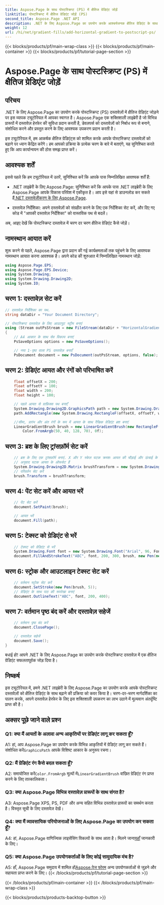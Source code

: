```yaml
---
title: Aspose.Page के साथ पोस्टस्क्रिप्ट (PS) में क्षैतिज ग्रेडिएंट जोड़ें
linktitle: पोस्टस्क्रिप्ट में क्षैतिज ग्रेडिएंट जोड़ें (PS)
second_title: Aspose.Page .NET API
description: .NET के लिए Aspose.Page का उपयोग करके आश्चर्यजनक क्षैतिज ग्रेडिएंट के साथ पोस्टस्क्रिप्ट दस्तावेज़ों को बेहतर बनाएं। निर्बाध कार्यान्वयन के लिए हमारे चरण-दर-चरण ट्यूटोरियल का पालन करें।
weight: 12
url: /hi/net/gradient-fills/add-horizontal-gradient-to-postscript-ps/
---
```


{{< blocks/products/pf/main-wrap-class >}}
{{< blocks/products/pf/main-container >}}
{{< blocks/products/pf/tutorial-page-section >}}

# Aspose.Page के साथ पोस्टस्क्रिप्ट (PS) में क्षैतिज ग्रेडिएंट जोड़ें

## परिचय

.NET के लिए Aspose.Page का उपयोग करके पोस्टस्क्रिप्ट (PS) दस्तावेज़ों में क्षैतिज ग्रेडिएंट जोड़ने पर इस व्यापक ट्यूटोरियल में आपका स्वागत है। Aspose.Page एक शक्तिशाली लाइब्रेरी है जो विभिन्न प्रारूपों में दस्तावेज़ हेरफेर की सुविधा प्रदान करती है, डेवलपर्स को दस्तावेज़ों को निर्बाध रूप से बनाने, संशोधित करने और प्रस्तुत करने के लिए आवश्यक उपकरण प्रदान करती है।

इस ट्यूटोरियल में, हम आकर्षक क्षैतिज ग्रेडिएंट्स को शामिल करके आपके पोस्टस्क्रिप्ट दस्तावेज़ों को बढ़ाने पर ध्यान केंद्रित करेंगे। हम आपको प्रक्रिया के प्रत्येक चरण के बारे में बताएंगे, यह सुनिश्चित करते हुए कि आप कार्यान्वयन की ठोस समझ प्राप्त करें।

## आवश्यक शर्तें

इससे पहले कि हम ट्यूटोरियल में उतरें, सुनिश्चित करें कि आपके पास निम्नलिखित आवश्यक शर्तें हैं:

-  .NET लाइब्रेरी के लिए Aspose.Page: सुनिश्चित करें कि आपके पास .NET लाइब्रेरी के लिए Aspose.Page आपके विकास परिवेश में एकीकृत है। आप इसे यहां से डाउनलोड कर सकते हैं[.NET दस्तावेज़ीकरण के लिए Aspose.Page](https://reference.aspose.com/page/net/).

- दस्तावेज़ निर्देशिका: अपने दस्तावेज़ों को संग्रहीत करने के लिए एक निर्देशिका सेट करें, और दिए गए कोड में "आपकी दस्तावेज़ निर्देशिका" को वास्तविक पथ से बदलें।

अब, आइए देखें कि पोस्टस्क्रिप्ट दस्तावेज़ में चरण दर चरण क्षैतिज ग्रेडिएंट कैसे जोड़ें।

## नामस्थान आयात करें

शुरू करने से पहले, Aspose.Page द्वारा प्रदान की गई कार्यक्षमताओं तक पहुंचने के लिए आवश्यक नामस्थान आयात करना आवश्यक है। अपने कोड की शुरुआत में निम्नलिखित नामस्थान जोड़ें:

```csharp
using Aspose.Page.EPS;
using Aspose.Page.EPS.Device;
using System.Drawing;
using System.Drawing.Drawing2D;
using System.IO;
```

## चरण 1: दस्तावेज़ सेट करें

```csharp
// दस्तावेज़ निर्देशिका का पथ.
string dataDir = "Your Document Directory";

// पोस्टस्क्रिप्ट दस्तावेज़ के लिए आउटपुट स्ट्रीम बनाएं
using (Stream outPsStream = new FileStream(dataDir + "HorizontalGradient_outPS.ps", FileMode.Create))
{
    // A4 आकार के साथ सेव विकल्प बनाएं
    PsSaveOptions options = new PsSaveOptions();

    // नया 1-पृष्ठ वाला PS दस्तावेज़ बनाएँ
    PsDocument document = new PsDocument(outPsStream, options, false);
```

## चरण 2: ग्रेडिएंट आयत और रंगों को परिभाषित करें

```csharp
    float offsetX = 200;
    float offsetY = 100;
    float width = 200;
    float height = 100;

    // पहले आयत से ग्राफ़िक्स पथ बनाएँ
    System.Drawing.Drawing2D.GraphicsPath path = new System.Drawing.Drawing2D.GraphicsPath();
    path.AddRectangle(new System.Drawing.RectangleF(offsetX, offsetY, width, height));

    //सीमा, प्रारंभ और अंत रंगों के रूप में आयत के साथ रैखिक ग्रेडिएंट ब्रश बनाएं
    LinearGradientBrush brush = new LinearGradientBrush(new RectangleF(0, 0, width, height), Color.FromArgb(150, 0, 0, 0),
        Color.FromArgb(50, 40, 128, 70), 0f);
```

## चरण 3: ब्रश के लिए ट्रांसफ़ॉर्म सेट करें

```csharp
    // ब्रश के लिए एक ट्रांसफ़ॉर्म बनाएं. X और Y स्केल घटक क्रमशः आयत की चौड़ाई और ऊंचाई के बराबर होने चाहिए।
    // अनुवाद घटक आयत के ऑफसेट हैं
    System.Drawing.Drawing2D.Matrix brushTransform = new System.Drawing.Drawing2D.Matrix(width, 0, 0, height, offsetX, offsetY);
    // परिवर्तन सेट करें
    brush.Transform = brushTransform;
```

## चरण 4: पेंट सेट करें और आयत भरें

```csharp
    // पेंट सेट करें
    document.SetPaint(brush);

    // आयत भरें
    document.Fill(path);
```

## चरण 5: टेक्स्ट को ग्रेडिएंट से भरें

```csharp
    // टेक्स्ट को ग्रेडिएंट से भरें
    System.Drawing.Font font = new System.Drawing.Font("Arial", 96, FontStyle.Bold);
    document.FillAndStrokeText("ABC", font, 200, 300, brush, new Pen(new SolidBrush(Color.Black), 2));
```

## चरण 6: स्ट्रोक और आउटलाइन टेक्स्ट सेट करें

```csharp
    // वर्तमान स्ट्रोक सेट करें
    document.SetStroke(new Pen(brush, 5));
    // ग्रेडिएंट के साथ पाठ की रूपरेखा बनाएं
    document.OutlineText("ABC", font, 200, 400);
```

## चरण 7: वर्तमान पृष्ठ बंद करें और दस्तावेज़ सहेजें

```csharp
    // वर्तमान पृष्ठ बंद करें
    document.ClosePage();

    // दस्तावेज़ सहेजें
    document.Save();
}
```

बधाई हो! आपने .NET के लिए Aspose.Page का उपयोग करके पोस्टस्क्रिप्ट दस्तावेज़ में एक क्षैतिज ग्रेडिएंट सफलतापूर्वक जोड़ दिया है।

## निष्कर्ष

इस ट्यूटोरियल में, हमने .NET लाइब्रेरी के लिए Aspose.Page का उपयोग करके आपके पोस्टस्क्रिप्ट दस्तावेज़ों को क्षैतिज ग्रेडिएंट के साथ बढ़ाने की प्रक्रिया को कवर किया है। चरण-दर-चरण मार्गदर्शिका का पालन करके, आपने दस्तावेज़ हेरफेर के लिए इस शक्तिशाली उपकरण का लाभ उठाने में मूल्यवान अंतर्दृष्टि प्राप्त की है।

## अक्सर पूछे जाने वाले प्रश्न

### Q1: क्या मैं आयतों के अलावा अन्य आकृतियों पर ग्रेडिएंट लागू कर सकता हूँ?

 A1: हां, आप Aspose.Page का उपयोग करके विभिन्न आकृतियों में ग्रेडिएंट लागू कर सकते हैं। संशोधित करें`GraphicsPath` आपके विशिष्ट आकार के अनुरूप रचना।

### Q2: मैं ग्रेडिएंट रंग कैसे बदल सकता हूँ?

 A2: समायोजित करें`Color.FromArgb` मूल्यों में`LinearGradientBrush` वांछित ग्रेडिएंट रंग प्राप्त करने के लिए तात्कालिकता।

### Q3: क्या Aspose.Page विभिन्न दस्तावेज़ प्रारूपों के साथ संगत है?

A3: Aspose.Page XPS, PS, PDF और अन्य सहित विभिन्न दस्तावेज़ प्रारूपों का समर्थन करता है। विस्तृत सूची के लिए दस्तावेज़ देखें।

### Q4: क्या मैं व्यावसायिक परियोजनाओं के लिए Aspose.Page का उपयोग कर सकता हूँ?

 A4: हां, Aspose.Page वाणिज्यिक लाइसेंसिंग विकल्पों के साथ आता है। मिलने जाना[यहाँ](https://purchase.aspose.com/buy) जानकारी के लिए।

### Q5: क्या Aspose.Page उपयोगकर्ताओं के लिए कोई सामुदायिक मंच है?

 A5: हाँ, Aspose.Page समुदाय में शामिल हों[Aspose.पेज फोरम](https://forum.aspose.com/c/page/39) अन्य उपयोगकर्ताओं से जुड़ने और सहायता प्राप्त करने के लिए।
{{< /blocks/products/pf/tutorial-page-section >}}

{{< /blocks/products/pf/main-container >}}
{{< /blocks/products/pf/main-wrap-class >}}

{{< blocks/products/products-backtop-button >}}
